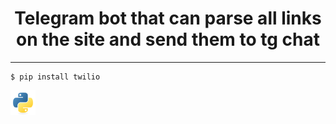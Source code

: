 <h1 align="center">Telegram bot that can parse all links on the site and send them to tg chat</h1>
<hr>
<pre class="notranslate"><code>$ pip install twilio
</code></pre>
<p align="left"> <a href="https://www.python.org" target="_blank" rel="noreferrer"> <img src="https://raw.githubusercontent.com/devicons/devicon/master/icons/python/python-original.svg" alt="python" width="40" height="40"/> </a> </p>
